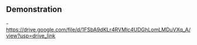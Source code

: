 ## Demonstration
  -https://drive.google.com/file/d/1FSbA9dKLr4RVMlc4UDGhLomLMDuVXq_A/view?usp=drive_link

